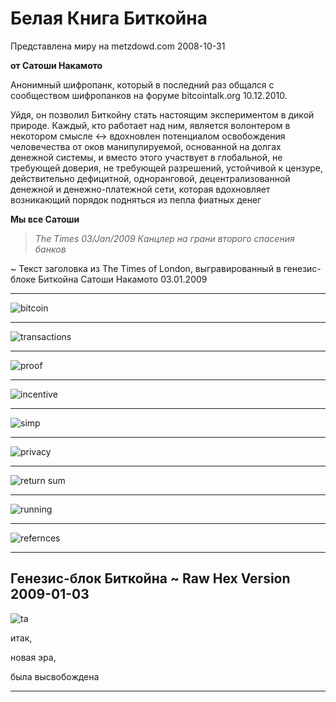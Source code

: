 # Белая Книга Биткойна
Представлена миру на metzdowd.com
2008-10-31

**от Сатоши Накамото**

Анонимный шифропанк, который в последний раз общался
с сообществом шифропанков на форуме bitcointalk.org
10.12.2010.

Уйдя, он позволил Биткойну стать настоящим экспериментом в
дикой природе. Каждый, кто работает над ним, является волонтером в некотором
смысле <-> вдохновлен потенциалом освобождения человечества
от оков манипулируемой, основанной на долгах денежной
системы, и вместо этого участвует в глобальной, не требующей доверия,
не требующей разрешений, устойчивой к цензуре, действительно дефицитной, одноранговой,
децентрализованной денежной и денежно-платежной сети, которая вдохновляет возникающий порядок подняться из
пепла фиатных денег

**Мы все Сатоши**
>*The Times 03/Jan/2009 Канцлер на грани
второго спасения банков*

~ Текст заголовка из The Times of London,
выгравированный в генезис-блоке Биткойна Сатоши
Накамото 03.01.2009

---

![bitcoin](figure-034-bitcoin.png)

---

![transactions](figure-035-transactions.png)

---

![proof](figure-036-proof.png)

---

![incentive](figure-037-incentive.png)

---

![simp](figure-038-simp.png)

---
![privacy](figure-039-privacy.png)

---

![return sum](figure-040-return%20sum.png)

---

![running](figure-041-running.png)

---

![refernces](figure-042-refernces.png)

---

## Генезис-блок Биткойна ~ Raw Hex Version 2009-01-03

![ta](figure-043-ta.png)

итак,

новая эра,

была высвобождена

---
